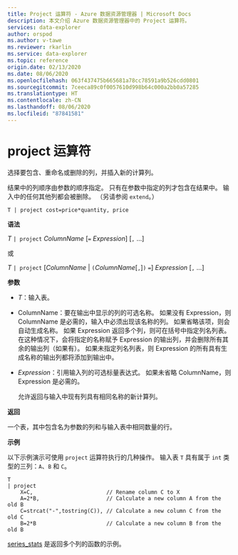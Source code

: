 ```yaml
---
title: Project 运算符 - Azure 数据资源管理器 | Microsoft Docs
description: 本文介绍 Azure 数据资源管理器中的 Project 运算符。
services: data-explorer
author: orspod
ms.author: v-tawe
ms.reviewer: rkarlin
ms.service: data-explorer
ms.topic: reference
origin.date: 02/13/2020
ms.date: 08/06/2020
ms.openlocfilehash: 063f437475b665681a78cc78591a9b526cdd0801
ms.sourcegitcommit: 7ceeca89c0f0057610d998b64c000a2bb0a57285
ms.translationtype: HT
ms.contentlocale: zh-CN
ms.lasthandoff: 08/06/2020
ms.locfileid: "87841581"
---
```

# <a name="project-operator"></a>project 运算符

选择要包含、重命名或删除的列，并插入新的计算列。 

结果中的列顺序由参数的顺序指定。 只有在参数中指定的列才包含在结果中。 输入中的任何其他列都会被删除。  （另请参阅 `extend`。）

```kusto
T | project cost=price*quantity, price
```

**语法**

*T* `| project` *ColumnName* [`=` *Expression*] [`,` ...]
  
或
  
*T* `| project` [*ColumnName* | `(`*ColumnName*[`,`]`)` `=`] *Expression* [`,` ...]

**参数**

* *T*：输入表。
* ColumnName：要在输出中显示的列的可选名称。 如果没有 Expression，则 ColumnName 是必需的，输入中必须出现该名称的列。 如果省略该项，则会自动生成名称。 如果 Expression 返回多个列，则可在括号中指定列名列表。 在这种情况下，会将指定的名称赋予 Expression 的输出列，并会删除所有其余的输出列（如果有）。 如果未指定列名列表，则 Expression 的所有具有生成名称的输出列都将添加到输出中。
* *Expression*：引用输入列的可选标量表达式。 如果未省略 ColumnName，则 Expression 是必需的。

    允许返回与输入中现有列具有相同名称的新计算列。

**返回**

一个表，其中包含名为参数的列和与输入表中相同数量的行。

**示例**

以下示例演示可使用 `project` 运算符执行的几种操作。 输入表 `T` 具有属于 `int` 类型的三列：`A`、`B` 和 `C`。 

```kusto
T
| project
    X=C,                       // Rename column C to X
    A=2*B,                     // Calculate a new column A from the old B
    C=strcat("-",tostring(C)), // Calculate a new column C from the old C
    B=2*B                      // Calculate a new column B from the old B
```

[series_stats](series-statsfunction.md) 是返回多个列的函数的示例。